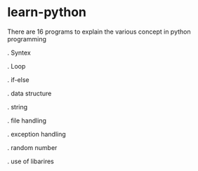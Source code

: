 # learn-python
There are 16 programs to explain the various concept in python programming 


 . Syntex

 . Loop

 . if-else

 . data structure

 . string

 . file handling

 . exception handling 

 . random number 

 . use of libarires
